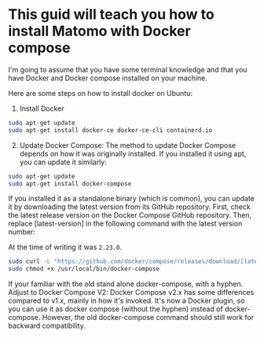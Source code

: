 # This guid will teach you how to install Matomo with Docker compose

I'm going to assume that you have some terminal knowledge and that you have Docker and Docker compose installed on your machine.

Here are some steps on how to install docker on Ubuntu:

1. Install Docker

```bash
sudo apt-get update
sudo apt-get install docker-ce docker-ce-cli containerd.io
```

2. Update Docker Compose: The method to update Docker Compose depends on how it was originally installed. If you installed it using apt, you can update it similarly:

```bash
sudo apt-get update
sudo apt-get install docker-compose
```

If you installed it as a standalone binary (which is common), you can update it by downloading the latest version from its GitHub repository. First, check the latest release version on the Docker Compose GitHub repository. Then, replace [latest-version] in the following command with the latest version number:


At the time of writing it was `2.23.0`.

```bash
sudo curl -L "https://github.com/docker/compose/releases/download/[latest-version]/docker-compose-$(uname -s)-$(uname -m)" -o /usr/local/bin/docker-compose
sudo chmod +x /usr/local/bin/docker-compose
```

If your familiar with the old stand alone docker-compose, with a hyphen. Adjust to Docker Compose V2: Docker Compose v2.x has some differences compared to v1.x, mainly in how it's invoked. It's now a Docker plugin, so you can use it as docker compose (without the hyphen) instead of docker-compose. However, the old docker-compose command should still work for backward compatibility.




